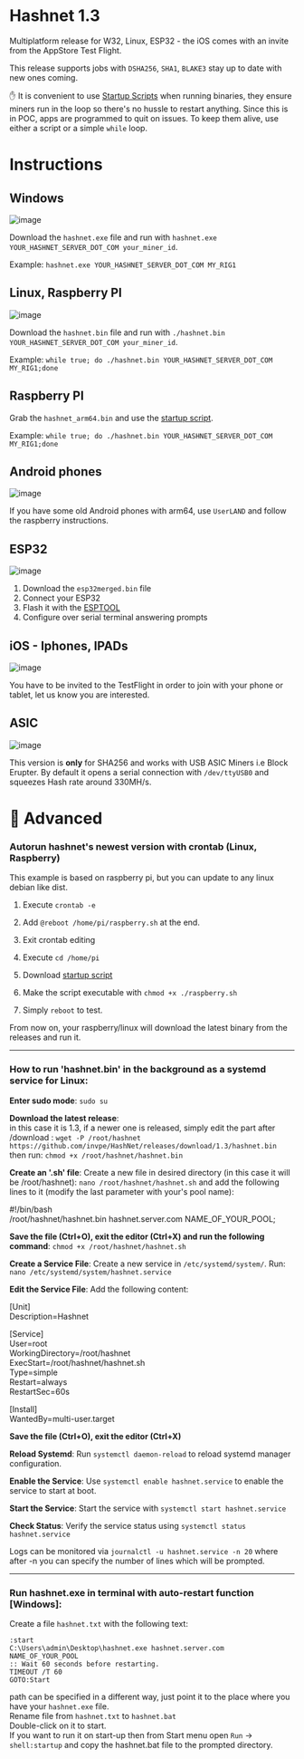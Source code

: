 # Hashnet 1.3

Multiplatform release for W32, Linux, ESP32 - the iOS comes with an invite from the AppStore Test Flight.

This release supports jobs with `DSHA256`, `SHA1`, `BLAKE3` stay up to date with new ones coming.



✋ It is convenient to use [Startup Scripts](https://github.com/invpe/HashNet/tree/main/Release/StartupScripts) when running binaries, they ensure miners run in the loop so there's no hussle to restart anything. Since this is in POC, apps are programmed to quit on issues. To keep them alive, use either a script or a simple `while` loop.


# Instructions

## Windows

![image](https://github.com/user-attachments/assets/de001ec0-5173-43f4-b61e-855f7b2dcc41)

Download the `hashnet.exe` file and run with `hashnet.exe YOUR_HASHNET_SERVER_DOT_COM your_miner_id`.

Example: `hashnet.exe YOUR_HASHNET_SERVER_DOT_COM MY_RIG1`

## Linux, Raspberry PI

![image](https://github.com/user-attachments/assets/95d63df1-811c-436e-a757-a2b81d8f583d)

Download the `hashnet.bin` file and run with `./hashnet.bin YOUR_HASHNET_SERVER_DOT_COM your_miner_id`.

Example: `while true; do ./hashnet.bin YOUR_HASHNET_SERVER_DOT_COM MY_RIG1;done`

## Raspberry PI

Grab the `hashnet_arm64.bin` and use the [startup script](https://github.com/invpe/HashNet/tree/main/Release/StartupScripts).

Example: `while true; do ./hashnet.bin YOUR_HASHNET_SERVER_DOT_COM MY_RIG1;done`

## Android phones

![image](https://github.com/user-attachments/assets/da1fdc35-c3cf-4350-8134-5894b56731c9)

If you have some old Android phones with arm64, use `UserLAND` and follow the raspberry instructions.


## ESP32

![image](https://github.com/user-attachments/assets/b0bc1250-0e31-4ba3-a0dd-a879f37ad8f8)

1. Download the `esp32merged.bin` file 
2. Connect your ESP32 
3. Flash it with the [ESPTOOL](https://espressif.github.io/esptool-js/)
4. Configure over serial terminal answering prompts

## iOS - Iphones, IPADs

![image](https://github.com/user-attachments/assets/cdc74d20-0d80-48db-9e94-87598923db37)

You have to be invited to the TestFlight in order to join with your phone or tablet, let us know you are interested.

## ASIC

![image](https://github.com/user-attachments/assets/ace6338b-44f8-46a3-8776-c2d545bfbbd6)

This version is **only** for SHA256 and works with USB ASIC Miners i.e Block Erupter.
By default it opens a serial connection with `/dev/ttyUSB0` and squeezes Hash rate around 330MH/s.


# 👷 Advanced

### Autorun hashnet's newest version with crontab (Linux, Raspberry)

This example is based on raspberry pi, but you can update to any linux debian like dist.


1. Execute `crontab -e`

2. Add `@reboot /home/pi/raspberry.sh` at the end.

3. Exit crontab editing

4. Execute `cd /home/pi`

5. Download [startup script](https://github.com/invpe/HashNet/tree/main/Release/StartupScripts)
 
6. Make the script executable with `chmod +x ./raspberry.sh`

7. Simply `reboot` to test.

From now on, your raspberry/linux will download the latest binary from the releases and run it.

------ 

### How to run 'hashnet.bin' in the background as a systemd service for Linux:

**Enter sudo mode**: `sudo su`

**Download the latest release**:    
in this case it is 1.3, if a newer one is released, simply edit the part after /download : `wget -P /root/hashnet https://github.com/invpe/HashNet/releases/download/1.3/hashnet.bin`  
then run: `chmod +x /root/hashnet/hashnet.bin`

**Create an '.sh' file**: Create a new file in desired directory (in this case it will be /root/hashnet): `nano /root/hashnet/hashnet.sh` and add the following lines to it (modify the last parameter with your's pool name):

#!/bin/bash     
/root/hashnet/hashnet.bin hashnet.server.com NAME_OF_YOUR_POOL;

**Save the file (Ctrl+O), exit the editor (Ctrl+X) and run the following command**:
`chmod +x /root/hashnet/hashnet.sh`

**Create a Service File**: Create a new service in `/etc/systemd/system/`. Run: `nano /etc/systemd/system/hashnet.service`

**Edit the Service File**: Add the following content:
   
[Unit]  
Description=Hashnet

[Service]   
User=root   
WorkingDirectory=/root/hashnet  
ExecStart=/root/hashnet/hashnet.sh  
Type=simple   
Restart=always  
RestartSec=60s

[Install]   
WantedBy=multi-user.target   

**Save the file (Ctrl+O), exit the editor (Ctrl+X)**

**Reload Systemd**: Run `systemctl daemon-reload` to reload systemd manager configuration.

**Enable the Service**: Use `systemctl enable hashnet.service` to enable the service to start at boot.

**Start the Service**: Start the service with `systemctl start hashnet.service`

**Check Status**: Verify the service status using `systemctl status hashnet.service`

Logs can be monitored via `journalctl -u hashnet.service -n 20` where after -n you can specify the number of lines which will be prompted.

------    

### Run hashnet.exe in terminal with auto-restart function [Windows]:    

Create a file `hashnet.txt` with the following text:    
```
:start    
C:\Users\admin\Desktop\hashnet.exe hashnet.server.com NAME_OF_YOUR_POOL    
:: Wait 60 seconds before restarting.    
TIMEOUT /T 60    
GOTO:Start    
```

path can be specified in a different way, just point it to the place where you have your `hashnet.exe` file.    
Rename file from `hashnet.txt` to `hashnet.bat`    
Double-click on it to start.    
If you want to run it on start-up then from Start menu open `Run` -> `shell:startup` and copy the hashnet.bat file to the prompted directory. 
